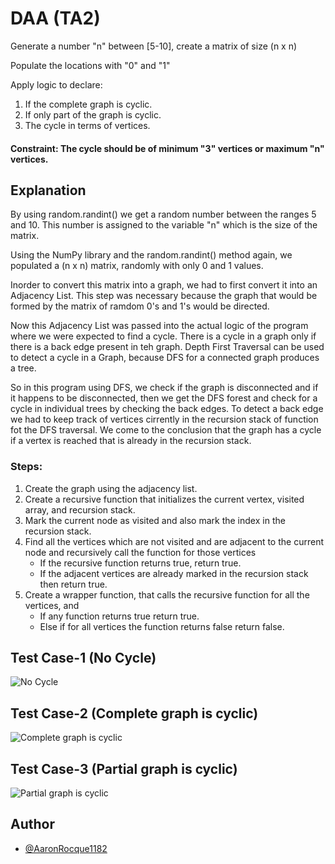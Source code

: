 
# DAA (TA2) 

Generate a number "n" between [5-10], create a matrix of size (n x n)

Populate the locations with "0" and "1"

Apply logic to declare: 
1. If the complete graph is cyclic.
2. If only part of the graph is cyclic. 
3. The cycle in terms of vertices. 

#### Constraint: The cycle should be of minimum "3" vertices or maximum "n" vertices.

## Explanation

By using random.randint() we get a random number between the ranges 5 and 10. This number is assigned to the variable "n" which is the size of the matrix.

Using the NumPy library and the random.randint() method again, we populated a (n x n) matrix, randomly with only 0 and 1 values.

Inorder to convert this matrix into a graph, we had to first convert it into an Adjacency List. This step was necessary because the graph that would be formed by the matrix of ramdom 0's and 1's would be directed.

Now this Adjacency List was passed into the actual logic of the program where we were expected to find a cycle. There is a cycle in a graph only if there is a back edge present in teh graph. Depth First Traversal can be used to detect a cycle in a Graph, because DFS for a connected graph produces a tree.

So in this program using DFS, we check if the graph is disconnected and if it happens to be disconnected, then we get the DFS forest and check for a cycle in individual trees by checking the back edges. To detect a back edge we had to keep track of vertices cirrently in the recursion stack of function fot the DFS traversal. We come to the conclusion that the graph has a cycle if a vertex is reached that is already in the recursion stack.

### Steps:
1. Create the graph using the adjacency list.
2. Create a recursive function that initializes the current vertex, visited array, and recursion stack.
3. Mark the current node as visited and also mark the index in the recursion stack.
4. Find all the vertices which are not visited and are adjacent to the current node and recursively call the function for those vertices
    - If the recursive function returns true, return true.
    - If the adjacent vertices are already marked in the recursion stack then return true.
5. Create a wrapper function, that calls the recursive function for all the vertices, and
    - If any function returns true return true.
    - Else if for all vertices the function returns false return false.








## Test Case-1 (No Cycle) 

![No Cycle](https://user-images.githubusercontent.com/107600168/202187205-746ba502-e1e9-47ba-a18d-7b890c7a8fd4.png)

## Test Case-2 (Complete graph is cyclic)

![Complete graph is cyclic](https://user-images.githubusercontent.com/107600168/202187422-f9d82da5-ab97-4dad-8add-53ce89d3a84f.png)

## Test Case-3 (Partial graph is cyclic)

![Partial graph is cyclic](https://user-images.githubusercontent.com/107600168/202187785-c9d3d8d1-1068-4c28-8411-dad08e8528ec.png)

## Author

- [@AaronRocque1182](https://github.com/AaronRocque1182)


